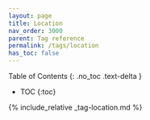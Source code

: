 ```yaml
---
layout: page
title: Location
nav_order: 3000
parent: Tag reference
permalink: /tags/location
has_toc: false
---
```

Table of Contents
{: .no_toc .text-delta }

- TOC
{:toc}

{% include_relative _tag-location.md %}
